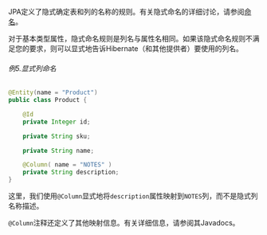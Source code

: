 JPA定义了隐式确定表和列的名称的规则。有关隐式命名的详细讨论，请参阅[命名](http://docs.jboss.org/hibernate/orm/current/userguide/html_single/Hibernate_User_Guide.html#naming)。

对于基本类型属性，隐式命名规则是列名与属性名相同。如果该隐式命名规则不满足您的要求，则可以显式地告诉Hibernate（和其他提供者）要使用的列名。

###### 例5.显式列命名

```java
@Entity(name = "Product")
public class Product {

    @Id
    private Integer id;

    private String sku;

    private String name;

    @Column( name = "NOTES" )
    private String description;
}
```

这里，我们使用`@Column`显式地将`description`属性映射到`NOTES`列，而不是隐式列名称描述。

`@Column`注释还定义了其他映射信息。有关详细信息，请参阅其Javadocs。

